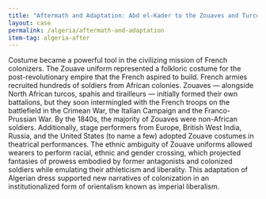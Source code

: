 ```yaml
---
title: "Aftermath and Adaptation: Abd el-Kader to the Zouaves and Turcos in Popular Print"
layout: case
permalink: /algeria/aftermath-and-adaptation
item-tag: algeria-after
---
```


Costume became a powerful tool in the civilizing
mission of French colonizers. The Zouave uniform
represented a folkloric costume for the
post-revolutionary empire that the French aspired to
build. French armies recruited hundreds of soldiers
from African colonies. Zouaves — alongside North
African turcos, spahis and tirailleurs — initially
formed their own battalions, but they soon
intermingled with the French troops on the battlefield
in the Crimean War, the Italian Campaign and the
Franco-Prussian War. By the 1840s, the majority of
Zouaves were non-African soldiers. Additionally, stage
performers from Europe, British West India, Russia,
and the United States (to name a few) adopted Zouave
costumes in theatrical performances. The ethnic
ambiguity of Zouave uniforms allowed wearers to
perform racial, ethnic and gender crossing, which
projected fantasies of prowess embodied by former
antagonists and colonized soldiers while emulating
their athleticism and liberality. This adaptation of
Algerian dress supported new narratives of
colonization in an institutionalized form of
orientalism known as imperial liberalism.
